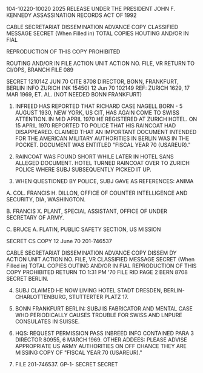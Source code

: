 104-10220-10020 2025 RELEASE UNDER THE PRESIDENT JOHN F. KENNEDY ASSASSINATION RECORDS ACT OF 1992

CABLE SECRETARIAT DISSEMINATION
ADVANCE COPY
CLASSIFIED MESSAGE
SECRET
(When Filled in)
TOTAL COPIES
HOUTING AND/OR IN FIAL

REPRODUCTION OF THIS COPY PROHIBITED

ROUTING AND/OR IN FILE
ACTION UNIT
ACTION NO.
FILE, VR
RETURN TO CI/OPS,
BRANCH
FILE
089

SECRET 121014Z JUN 70 CITE 8708
DIRECTOR, BONN, FRANKFURT, BERLIN INFO ZURICH
INK
15450)
12 Jun 70
102149
REF: ZURICH 1629, 17 MAR 1969, ET. AL. (NOT NEEDED BONN FRANKFURT)

1. INFREED HAS REPORTED THAT RICHARD CASE NAGELL BORN -
5 AUGUST 1930, NEW YORK, US CIT, HAS AGAIN COME TO SWISS ATTENTION.
IN MID APRIL 1970 HE REGISTERED AT ZURICH HOTEL. ON 15 APRIL 1970
REPORTED TO POLICE THAT HIS RAINCOAT HAD DISAPPEARED. CLAIMED
THAT AN IMPORTANT DOCUMENT INTENDED FOR THE AMERICAN MILITARY
AUTHORITIES IN BERLIN WAS IN THE POCKET. DOCUMENT WAS ENTITLED
"FISCAL YEAR 70 (USAREUR)."

2. RAINCOAT WAS FOUND SHORT WHILE LATER IN HOTEL SANS
ALLEGED DOCUMENT. HOTEL TURNED RAINCOAT OVER TO ZURICH POLICE
WHERE SUBJ SUBSEQUENTLY PICKED IT UP.

3. WHEN QUESTIONED BY POLICE, SUBJ GAVE AS REFERENCES:
ANIMA

A. COL. FRANCIS H. DILLON, OFFICE OF COUNTER INTELLIGENCE
AND SECURITY, DIA, WASHINGTON.

B. FRANCIS X. PLANT, SPECIAL ASSISTANT, OFFICE OF UNDER
SECRETARY OF ARMY.

C. BRUCE A. FLATIN, PUBLIC SAFETY SECTION, US MISSION

SECRET CS COPY
12 June 70
201-746537

CABLE SECRETARIAT DISSEMINATION
ADVANCE COPY
DISSEM DY
ACTION UNIT
ACTION NO.
FILE, VR
CLASSIFIED MESSAGE
SECRET
(When Filled in)
TOTAL COPIES
OUTING AND/OR IN FIAL
REPRODUCTION OF THIS COPY PROHIBITED
RETURN TO
1:31 PM '70
FILE RID
PAGE 2 BERN 8708 SECRET
BERLIN.

4. SUBJ CLAIMED HE NOW LIVING HOTEL STADT DRESDEN, BERLIN-
CHARLOTTENBURG, STUTTERTER PLATZ 17.

5. BONN FRANKFURT BERLIN: SUBJ IS FABRICATOR AND MENTAL
CASE WHO PERIODICALLY CAUSES TROUBLE FOR SWISS AND LNPURE
CONSULATES IN SUISSE.

6. HQS: REQUEST PERMISSION PASS INBREED INFO CONTAINED PARA 3
DIRECTOR 80955, 6 MARCH 1969. OTHER ADDEES: PLEASE ADVISE APPROPRIATE
US ARMY AUTHORITIES ON OFF CHANCE THEY ARE MISSING COPY OF "FISCAL
YEAR 70 (USAREUR)."

7. FILE 201-746537. GP-1-
SECRET
SECRET
